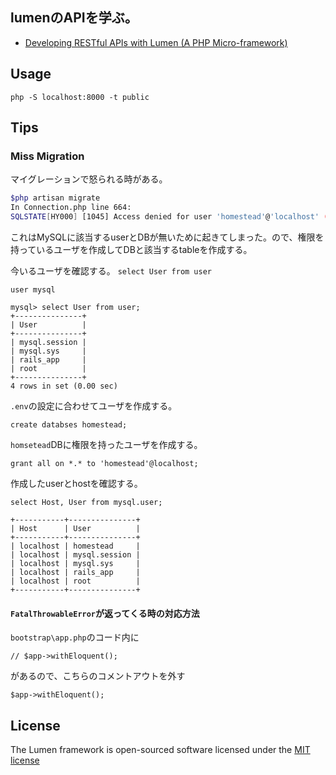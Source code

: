 ## lumenのAPIを学ぶ。

- [Developing RESTful APIs with Lumen (A PHP Micro-framework)](https://auth0.com/blog/developing-restful-apis-with-lumen/)

## Usage

```
php -S localhost:8000 -t public
```

## Tips

### Miss Migration

マイグレーションで怒られる時がある。

```sh
$php artisan migrate
In Connection.php line 664:
SQLSTATE[HY000] [1045] Access denied for user 'homestead'@'localhost' (using password: YES) (SQL: select * from information_schema.tables where table_schema = homestead and table_name = migrations)
```

これはMySQLに該当するuserとDBが無いために起きてしまった。ので、権限を持っているユーザを作成してDBと該当するtableを作成する。


今いるユーザを確認する。
`select User from user`

```
user mysql

mysql> select User from user;
+---------------+
| User          |
+---------------+
| mysql.session |
| mysql.sys     |
| rails_app     |
| root          |
+---------------+
4 rows in set (0.00 sec)
```

`.env`の設定に合わせてユーザを作成する。

```
create databses homestead;
```

`homsetead`DBに権限を持ったユーザを作成する。

```
grant all on *.* to 'homestead'@localhost;
```

作成したuserとhostを確認する。

```
select Host, User from mysql.user;

+-----------+---------------+
| Host      | User          |
+-----------+---------------+
| localhost | homestead     |
| localhost | mysql.session |
| localhost | mysql.sys     |
| localhost | rails_app     |
| localhost | root          |
+-----------+---------------+
```

#### `FatalThrowableError`が返ってくる時の対応方法

`bootstrap\app.php`のコード内に

```
// $app->withEloquent();
```
があるので、こちらのコメントアウトを外す

```
$app->withEloquent();
```


## License

The Lumen framework is open-sourced software licensed under the [MIT license](http://opensource.org/licenses/MIT)
